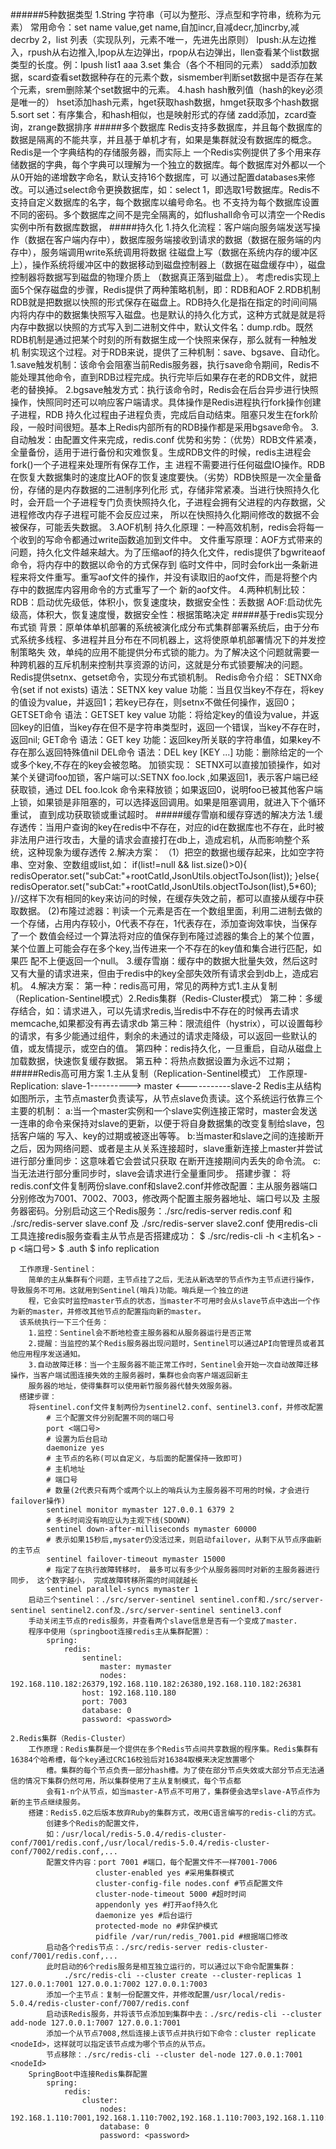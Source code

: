 ######5种数据类型
    1.String 字符串（可以为整形、浮点型和字符串，统称为元素）
        常用命令：set name value,get name,自加incr,自减decr,加incrby,减decrby
    2，list 列表（实现队列，元素不唯一，先进先出原则）
        lpush:从左边推入，rpush从右边推入,lpop从左边弹出，rpop从右边弹出，llen查看某个list数据类型的长度。例：lpush list1 aaa
    3.set 集合（各个不相同的元素）
        sadd添加数据，scard查看set数据种存在的元素个数，sismember判断set数据中是否存在某个元素，srem删除某个set数据中的元素。
    4.hash hash散列值（hash的key必须是唯一的）
        hset添加hash元素，hget获取hash数据，hmget获取多个hash数据
    5.sort set：有序集合，和hash相似，也是映射形式的存储
        zadd添加，zcard查询，zrange数据排序
#####多个数据库
    Redis支持多数据库，并且每个数据库的数据是隔离的不能共享，并且基于单机才有，如果是集群就没有数据库的概念。Redis是一个字典结构的存储服务器，而实际上
    一个Redis实例提供了多个用来存储数据的字典，每个字典可以理解为一个独立的数据库。每个数据库对外都以一个从0开始的递增数字命名，默认支持16个数据库，可
    以通过配置databases来修改。可以通过select命令更换数据库，如：select 1，即选取1号数据库。Redis不支持自定义数据库的名字，每个数据库以编号命名。也
    不支持为每个数据库设置不同的密码。多个数据库之间不是完全隔离的，如flushall命令可以清空一个Redis实例中所有数据库数据，
#####持久化
    1.持久化流程：客户端向服务端发送写操作（数据在客户端内存中），数据库服务端接收到请求的数据（数据在服务端的内存中），服务端调用write系统调用将数据
        往磁盘上写（数据在系统内存的缓冲区上），操作系统将缓冲区中的数据移动到磁盘控制器上（数据在磁盘缓存中），磁盘控制器将数据写到磁盘的物理介质上
        （数据真正落到磁盘上）。
        考虑redis实现上面5个保存磁盘的步骤，Redis提供了两种策略机制，即：RDB和AOF
    2.RDB机制
        RDB就是把数据以快照的形式保存在磁盘上。RDB持久化是指在指定的时间间隔内将内存中的数据集快照写入磁盘。也是默认的持久化方式，这种方式就是就是将
        内存中数据以快照的方式写入到二进制文件中，默认文件名：dump.rdb。既然RDB机制是通过把某个时刻的所有数据生成一个快照来保存，那么就有一种触发机
        制实现这个过程。对于RDB来说，提供了三种机制：save、bgsave、自动化。
        1.save触发机制：该命令会阻塞当前Redis服务器，执行save命令期间，Redis不能处理其他命令，直到RDB过程完成。执行完毕后如果存在老的RDB文件，就把
        老的替换掉。
        2.bgsave触发方式：执行该命令时，Redis会在后台异步进行快照操作，快照同时还可以响应客户端请求。具体操作是Redis进程执行fork操作创建子进程，RDB
        持久化过程由子进程负责，完成后自动结束。阻塞只发生在fork阶段，一般时间很短。基本上Redis内部所有的RDB操作都是采用bgsave命令。
        3.自动触发：由配置文件来完成，redis.conf
        优势和劣势：（优势）RDB文件紧凑，全量备份，适用于进行备份和灾难恢复。生成RDB文件的时候，redis主进程会fork()一个子进程来处理所有保存工作，主
        进程不需要进行任何磁盘IO操作。RDB在恢复大数据集时的速度比AOF的恢复速度要快。（劣势）RDB快照是一次全量备份，存储的是内存数据的二进制序列化形
        式，存储非常紧凑。当进行快照持久化时，会开启一个子进程专门负责快照持久化，子进程会拥有父进程的内存数据，父进程修改内存子进程可能不会反应过来，
        所以在快照持久化期间修改的数据不会被保存，可能丢失数据。
    3.AOF机制
        持久化原理：一种高效机制，redis会将每一个收到的写命令都通过write函数追加到文件中。
        文件重写原理：AOF方式带来的问题，持久化文件越来越大。为了压缩aof的持久化文件，redis提供了bgwriteaof命令，将内存中的数据以命令的方式保存到
        临时文件中，同时会fork出一条新进程来将文件重写。重写aof文件的操作，并没有读取旧的aof文件，而是将整个内存中的数据库内容用命令的方式重写了一个
        新的aof文件。
    4.两种机制比较：
        RDB：启动优先级低，体积小，恢复速度块，数据安全性：丢数据
        AOF:启动优先级高，体积大，恢复速度慢，数据安全性：根据策略决定
#####基于redis实现分布式锁
    背景：原单体单机部署的系统被演化成分布式集群部署系统后，由于分布式系统多线程、多进程并且分布在不同机器上，这将使原单机部署情况下的并发控制策略失
        效，单纯的应用不能提供分布式锁的能力。为了解决这个问题就需要一种跨机器的互斥机制来控制共享资源的访问，这就是分布式锁要解决的问题。
    Redis提供setnx、getset命令，实现分布式锁机制。
    Redis命令介绍：
        SETNX命令(set if not exists)
        语法：SETNX key value
        功能：当且仅当key不存在，将key的值设为value，并返回1；若key已存在，则setnx不做任何操作，返回0；
        GETSET命令
        语法：GETSET key value
        功能：将给定key的值设为value，并返回key的旧值，当key存在但不是字符串类型时，返回一个错误，当key不存在时，返回nil;
        GET命令
        语法：GET key
        功能：返回key所关联的字符串值，如果key不存在那么返回特殊值nil
        DEL命令
        语法：DEL key [KEY ...]
        功能：删除给定的一个或多个key,不存在的key会被忽略。
    加锁实现：
        SETNX可以直接加锁操作，如对某个关键词foo加锁，客户端可以:SETNX foo.lock <current unix time>,如果返回1，表示客户端已经获取锁，通过
        DEL foo.lcok 命令来释放锁；如果返回0，说明foo已被其他客户端上锁，如果锁是非阻塞的，可以选择返回调用。如果是阻塞调用，就进入下个循环重试，
        直到成功获取锁或重试超时。
#####缓存雪崩和缓存穿透的解决方法
    1.缓存透传：当用户查询的key在redis中不存在，对应的id在数据库也不存在，此时被非法用户进行攻击，大量的请求会直接打在db上，造成宕机，从而影响整个系
    统，这种现象为缓存透传
    2.解决方案：
       （1）把空的数据也缓存起来，比如空字符串、空对象、空数组或list,如：
        if(list!=null && list.size()>0){
            redisOperator.set("subCat:"+rootCatId,JsonUtils.objectToJson(list));
        }else{
            redisOperator.set("subCat:"+rootCatId,JsonUtils.objectToJson(list),5*60);
        }//这样下次有相同的key来访问的时候，在缓存失效之前，都可以直接从缓存中获取数据。
        (2)布隆过滤器：判读一个元素是否在一个数组里面，利用二进制去做的一个存储，占用内存较小，0代表不存在，1代表存在，添加查询效率快，当保存了一个
        数值会经过一个算法将对应的值保存到布隆过滤器的集合上的某个位置，某个位置上可能会存在多个key,当传进来一个不存在的key值和集合进行匹配，如果匹
        配不上便返回一个null。
    3.缓存雪崩：缓存中的数据大批量失效，然后这时又有大量的请求进来，但由于redis中的key全部失效所有请求会到db上，造成宕机。
    4.解决方案：
        第一种：redis高可用，常见的两种方式1.主从复制（Replication-Sentinel模式）2.Redis集群（Redis-Cluster模式）
        第二种：多缓存结合，如：请求进入，可以先请求redis,当redis中不存在的时候再去请求memcache,如果都没有再去请求db
        第三种：限流组件（hystrix），可以设置每秒的请求，有多少能通过组件，剩余的未通过的请求走降级，可以返回一些默认的值，或友情提示，或空白的值。
        第四种：redis持久化，一旦重启，自动从磁盘上加载数据，快速恢复缓存数据。
        第五种：将热点数据设置为永远不过期；
#####Redis高可用方案
    1.主从复制（Replication-Sentinel模式）
      工作原理-Replication:
                        slave-1----------> master <-----------slave-2
       Redis主从结构如图所示，主节点master负责读写，从节点slave负责读。这个系统运行依靠三个主要的机制：
       a:当一个master实例和一个slave实例连接正常时，master会发送一连串的命令来保持对slave的更新，以便于将自身数据集的改变复制给slave，包括客户端的
       写入、key的过期或被逐出等等。
       b:当master和slave之间的连接断开之后，因为网络问题、或者是主从关系连接超时，slave重新连接上master并尝试进行部分重同步：这意味着它会尝试只获取
       在断开连接期间内丢失的命令流。
       c:当无法进行部分重同步时，slave会请求进行全量重同步。
      搭建步骤：
        将redis.conf文件复制两份slave.conf和slave2.conf并修改配置：主从服务器端口分别修改为7001、7002、7003，修改两个配置主服务器地址、端口号以及
        主服务器密码。分别启动这三个Redis服务：./src/redis-server redis.conf 和 ./src/redis-server slave.conf 及
         ./src/redis-server slave2.conf
        使用redis-cli工具连接redis服务查看主从节点是否搭建成功：
            $ ./src/redis-cli -h <主机名> -p <端口号>
            $ .auth <password>
            $ info replication
      
      工作原理-Sentinel：
        简单的主从集群有个问题，主节点挂了之后，无法从新选举的节点作为主节点进行操作，导致服务不可用。这就用到Sentinel(哨兵)功能。哨兵是一个独立的进
        程，它会实时监控master节点的状态，当master不可用时会从slave节点中选出一个作为新的master，并修改其他节点的配置指向新的master。
      该系统执行一下三个任务：
        1.监控：Sentinel会不断地检查主服务器和从服务器运行是否正常
        2.提醒：当监控的某个Redis服务器出现问题时，Sentinel可以通过API向管理员或者其他应用程序发送通知。
        3.自动故障迁移：当一个主服务器不能正常工作时，Sentinel会开始一次自动故障迁移操作，当客户端试图连接失效的主服务器时，集群也会向客户端返回新主
        服务器的地址，使得集群可以使用新竹服务器代替失效服务器。
      搭建步骤：
        将sentinel.conf文件复制两份为sentinel2.conf、sentinel3.conf，并修改配置
            # 三个配置文件分别配置不同的端口号
            port <端口号>
            # 设置为后台启动
            daemonize yes
            # 主节点的名称(可以自定义，与后面的配置保持一致即可)
            # 主机地址
            # 端口号
            # 数量(2代表只有两个或两个以上的哨兵认为主服务器不可用的时候，才会进行failover操作)
            sentinel monitor mymaster 127.0.0.1 6379 2
            # 多长时间没有响应认为主观下线(SDOWN)
            sentinel down-after-milliseconds mymaster 60000
            # 表示如果15秒后,mysater仍没活过来，则启动failover，从剩下从节点序曲新的主节点
            sentinel failover-timeout mymaster 15000
            # 指定了在执行故障转移时， 最多可以有多少个从服务器同时对新的主服务器进行同步， 这个数字越小， 完成故障转移所需的时间就越长
            sentinel parallel-syncs mymaster 1
        启动三个sentinel：./src/server-sentinel sentinel.conf和./src/server-sentinel sentinel2.conf及./src/server-sentinel sentinel3.conf
        手动关闭主节点的redis服务，并查看两个slave信息是否有一个变成了master.
        程序中使用（springboot连接redis主从集群配置）：
            spring:
                redis:  
                    sentinel:
                        master: mymaster
                        nodes:  192.168.110.182:26379,192.168.110.182:26380,192.168.110.182:26381
                    host: 192.168.110.180
                    port: 7003
                    database: 0
                    password: <password>
                    
    2.Redis集群（Redis-Cluster）
        工作原理：Redis集群是一个提供在多个Redis节点间共享数据的程序集。Redis集群有16384个哈希槽，每个key通过CRC16校验后对16384取模来决定放置哪个
            槽。集群的每个节点负责一部分hash槽。为了使在部分节点失效或大部分节点无法通信的情况下集群仍然可用，所以集群使用了主从复制模式，每个节点都
            会有1-n个从节点，如当master-A节点不可用了，集群便会选举slave-A节点作为新的主节点继续服务。
        搭建：Redis5.0之后版本放弃Ruby的集群方式，改用C语言编写的redis-cli的方式。
            创建多个Redis的配置文件，
            如：/usr/local/redis-5.0.4/redis-cluster-conf/7001/redis.conf,/usr/local/redis-5.0.4/redis-cluster-conf/7002/redis.conf,...
            配置文件内容：port 7001 #端口，每个配置文件不一样7001-7006
                       cluster-enabled yes #采用集群模式
                       cluster-config-file nodes.conf #节点配置文件
                       cluster-node-timeout 5000 #超时时间
                       appendonly yes #打开aof持久化
                       daemonize yes #后台运行
                       protected-mode no #非保护模式
                       pidfile /var/run/redis_7001.pid #根据端口修改
            启动各个redis节点：./src/redis-server redis-cluster-conf/7001/redis.conf,...
            此时启动的6个redis服务是相互独立运行的，可以通过以下命令配置集群：
                ./src/redis-cli --cluster create --cluster-replicas 1 127.0.0.1:7001 127.0.0.1:7002 127.0.0.1:7003
            添加一个主节点：复制一份配置文件，并修改配置/usr/local/redis-5.0.4/redis-cluster-conf/7007/redis.conf
            启动该Redis服务，并将该节点添加到集群中去：./src/redis-cli --cluster add-node 127.0.0.1:7007 127.0.0.1:7001
            添加一个从节点7008,然后连接上该节点并执行如下命令：cluster replicate <nodeId>，这样就可以指定该节点成为哪个节点的从节点。
            节点移除：./src/redis-cli --cluster del-node 127.0.0.1:7001 <nodeId>
        SpringBoot中连接Redis集群配置
            spring:
                redis:
                    cluster:
                        nodes: 192.168.1.110:7001,192.168.1.110:7002,192.168.1.110:7003,192.168.1.110:7004,...
                        database: 0
                        password: <password>
                
             